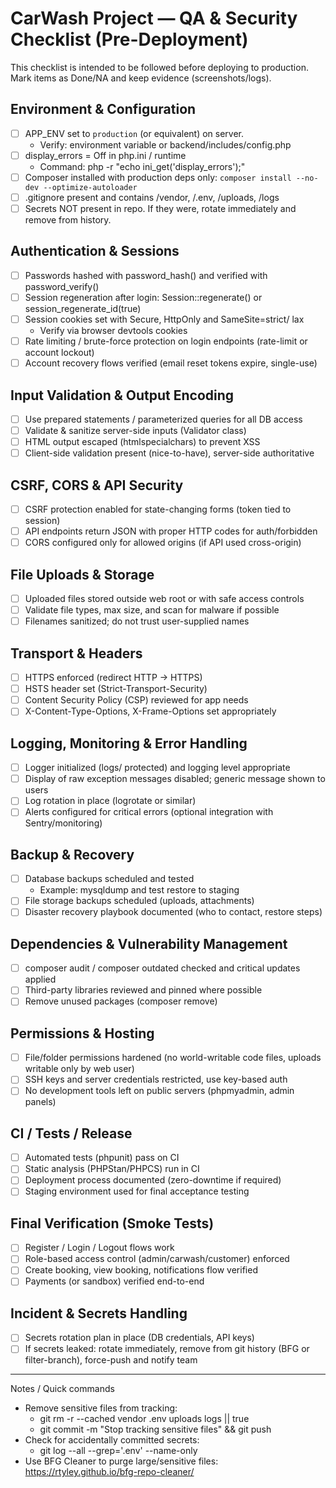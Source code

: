 # CarWash Project — QA & Security Checklist (Pre-Deployment)

This checklist is intended to be followed before deploying to production. Mark items as Done/NA and keep evidence (screenshots/logs).

## Environment & Configuration
- [ ] APP_ENV set to `production` (or equivalent) on server.
  - Verify: environment variable or backend/includes/config.php
- [ ] display_errors = Off in php.ini / runtime
  - Command: php -r "echo ini_get('display_errors');"
- [ ] Composer installed with production deps only: `composer install --no-dev --optimize-autoloader`
- [ ] .gitignore present and contains /vendor, /.env, /uploads, /logs
- [ ] Secrets NOT present in repo. If they were, rotate immediately and remove from history.

## Authentication & Sessions
- [ ] Passwords hashed with password_hash() and verified with password_verify()
- [ ] Session regeneration after login: Session::regenerate() or session_regenerate_id(true)
- [ ] Session cookies set with Secure, HttpOnly and SameSite=strict/ lax
  - Verify via browser devtools cookies
- [ ] Rate limiting / brute-force protection on login endpoints (rate-limit or account lockout)
- [ ] Account recovery flows verified (email reset tokens expire, single-use)

## Input Validation & Output Encoding
- [ ] Use prepared statements / parameterized queries for all DB access
- [ ] Validate & sanitize server-side inputs (Validator class)
- [ ] HTML output escaped (htmlspecialchars) to prevent XSS
- [ ] Client-side validation present (nice-to-have), server-side authoritative

## CSRF, CORS & API Security
- [ ] CSRF protection enabled for state-changing forms (token tied to session)
- [ ] API endpoints return JSON with proper HTTP codes for auth/forbidden
- [ ] CORS configured only for allowed origins (if API used cross-origin)

## File Uploads & Storage
- [ ] Uploaded files stored outside web root or with safe access controls
- [ ] Validate file types, max size, and scan for malware if possible
- [ ] Filenames sanitized; do not trust user-supplied names

## Transport & Headers
- [ ] HTTPS enforced (redirect HTTP -> HTTPS)
- [ ] HSTS header set (Strict-Transport-Security)
- [ ] Content Security Policy (CSP) reviewed for app needs
- [ ] X-Content-Type-Options, X-Frame-Options set appropriately

## Logging, Monitoring & Error Handling
- [ ] Logger initialized (logs/ protected) and logging level appropriate
- [ ] Display of raw exception messages disabled; generic message shown to users
- [ ] Log rotation in place (logrotate or similar)
- [ ] Alerts configured for critical errors (optional integration with Sentry/monitoring)

## Backup & Recovery
- [ ] Database backups scheduled and tested
  - Example: mysqldump and test restore to staging
- [ ] File storage backups scheduled (uploads, attachments)
- [ ] Disaster recovery playbook documented (who to contact, restore steps)

## Dependencies & Vulnerability Management
- [ ] composer audit / composer outdated checked and critical updates applied
- [ ] Third-party libraries reviewed and pinned where possible
- [ ] Remove unused packages (composer remove)

## Permissions & Hosting
- [ ] File/folder permissions hardened (no world-writable code files, uploads writable only by web user)
- [ ] SSH keys and server credentials restricted, use key-based auth
- [ ] No development tools left on public servers (phpmyadmin, admin panels)

## CI / Tests / Release
- [ ] Automated tests (phpunit) pass on CI
- [ ] Static analysis (PHPStan/PHPCS) run in CI
- [ ] Deployment process documented (zero-downtime if required)
- [ ] Staging environment used for final acceptance testing

## Final Verification (Smoke Tests)
- [ ] Register / Login / Logout flows work
- [ ] Role-based access control (admin/carwash/customer) enforced
- [ ] Create booking, view booking, notifications flow verified
- [ ] Payments (or sandbox) verified end-to-end

## Incident & Secrets Handling
- [ ] Secrets rotation plan in place (DB credentials, API keys)
- [ ] If secrets leaked: rotate immediately, remove from git history (BFG or filter-branch), force-push and notify team

---

Notes / Quick commands
- Remove sensitive files from tracking:
  - git rm -r --cached vendor .env uploads logs || true
  - git commit -m "Stop tracking sensitive files" && git push
- Check for accidentally committed secrets:
  - git log --all --grep='.env' --name-only
- Use BFG Cleaner to purge large/sensitive files: https://rtyley.github.io/bfg-repo-cleaner/
